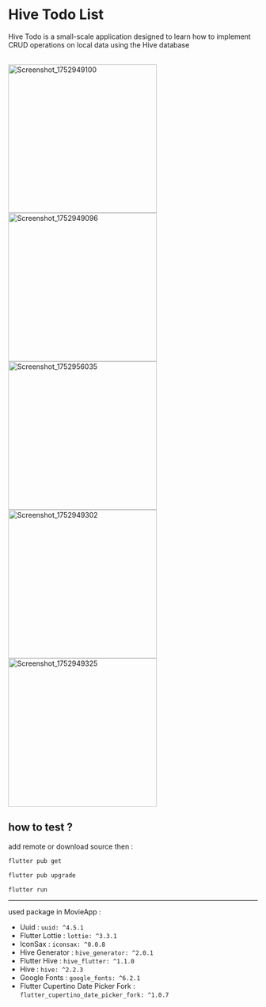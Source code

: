 # Hive Todo List

Hive Todo is a small-scale application designed to learn how to implement CRUD operations on local data using the Hive database
<br>
<br>

<p align="left">


<img width="300"  alt="Screenshot_1752949100" src="https://github.com/user-attachments/assets/e68b453f-78d9-4500-a8db-0de1d44a19f5" />
<img width="300"  alt="Screenshot_1752949096" src="https://github.com/user-attachments/assets/81cb8503-6ec8-4c54-9c8d-585041c674bb" />

<img width="300" alt="Screenshot_1752956035" src="https://github.com/user-attachments/assets/d24c01ea-1307-4f0e-8057-dcfa8d9d4788" />

<img width="300"  alt="Screenshot_1752949302" src="https://github.com/user-attachments/assets/0f76de97-4750-4861-ac52-f609957cc3ba" />
<img width="300"  alt="Screenshot_1752949325" src="https://github.com/user-attachments/assets/9572c766-dfaf-4b5b-a82b-a8b767546075" />
  











</p>


## how to test ?

add remote or download source then :


```bash
flutter pub get
```
```bash
flutter pub upgrade
```
```bash
flutter run
```

<hr>

used package in MovieApp :



*  Uuid :  `uuid: ^4.5.1`
*  Flutter Lottie :  `lottie: ^3.3.1`
*  IconSax :  `iconsax: ^0.0.8`
*  Hive Generator :  `hive_generator: ^2.0.1`
*  Flutter Hive :  `hive_flutter: ^1.1.0`
*  Hive :  `hive: ^2.2.3`
*  Google Fonts :  `google_fonts: ^6.2.1`
*  Flutter Cupertino Date Picker Fork :  `flutter_cupertino_date_picker_fork: ^1.0.7`


